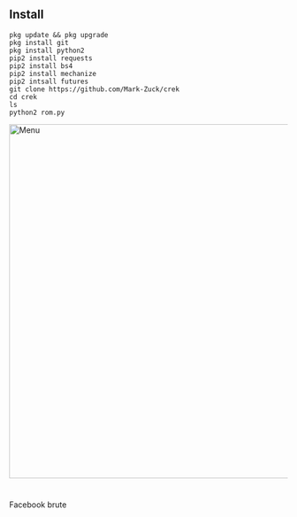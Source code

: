 ## Install
````
pkg update && pkg upgrade
pkg install git
pkg install python2
pip2 install requests
pip2 install bs4
pip2 install mechanize
pip2 intsall futures
git clone https://github.com/Mark-Zuck/crek
cd crek
ls
python2 rom.py
````
<img src=" https://github.com/Mark-Zuck/crek/tree/main/R" width="640" title="Menu" alt="Menu">

#
Facebook brute
